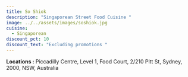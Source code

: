 ```yaml
---
title: So Shiok
description: "Singaporean Street Food Cuisine "
image: ../../assets/images/soshiok.jpg
cuisine:
  - Singaporean
discount_pct: 10
discount_text: "Excluding promotions "
---
```

**Locations :** Piccadilly Centre, Level 1, Food Court, 2/210 Pitt St, Sydney, 2000, NSW, Australia
